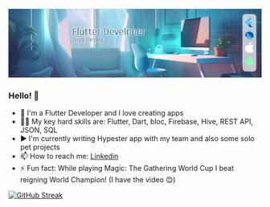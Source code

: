 ![logo](https://github.com/zbelova/zbelova/blob/main/linked4_small2.png)
### Hello! 👋

- 📱 I'm a Flutter Developer and I love creating apps
- 👩‍💻 My key hard skills are: Flutter, Dart, bloc, Firebase, Hive, REST API, JSON, SQL
- ▶️ I'm currently writing Hypester app with my team and also some solo pet projects
- 📫 How to reach me: [Linkedin](https://pages.github.com/](https://www.linkedin.com/in/zoya-belova/)) 
- ⚡ Fun fact: While playing Magic: The Gathering World Cup I beat reigning World Champion! (I have the video 😊)
  
[![GitHub Streak](https://streak-stats.demolab.com?user=zbelova&theme=tokyonight-duo)](https://git.io/streak-stats)
